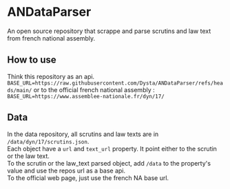 # ANDataParser
An open source repository that scrappe and parse scrutins and law text from french national assembly.

## How to use
Think this repository as an api. \
`BASE_URL=https://raw.githubusercontent.com/Dysta/ANDataParser/refs/heads/main/` 
or to the official french national assembly : \
`BASE_URL=https://www.assemblee-nationale.fr/dyn/17/`

## Data
In the data repository, all scrutins and law texts are in `/data/dyn/17/scrutins.json`. \
Each object have a `url` and `text_url` property. It point either to the scrutin or the law text. \
To the scrutin or the law_text parsed object, add `/data` to the property's value and use the repos url as a base api. \
To the official web page, just use the french NA base url.
